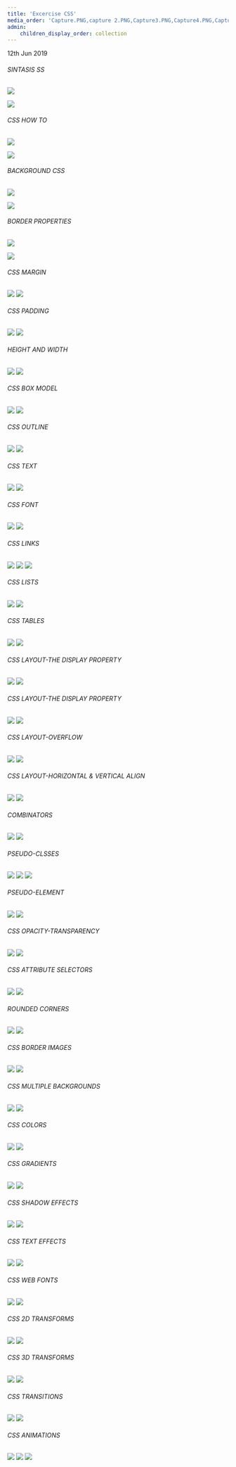 ```yaml
---
title: 'Excercise CSS'
media_order: 'Capture.PNG,capture 2.PNG,Capture3.PNG,Capture4.PNG,Capture5.PNG,Capture6.PNG,Capture7.PNG,Capture8.PNG,Capture9.PNG,Capture10.PNG,Capture11.PNG,Capture12.PNG,Capture13.PNG,Capture14.PNG,Capture15.PNG,Capture16.PNG,Capture17.PNG,Capture18.PNG,Capture19.PNG,Capture20.PNG,Capture21.PNG,Capture22.PNG,Capture23.PNG,Capture24.1.PNG,Capture24.2.PNG,Capture25.PNG,Capture26.PNG,Capture27.PNG,Capture28.PNG,Capture29.PNG,Capture30.PNG,Capture31.PNG,Capture32.PNG,Capture33.PNG,Capture34.PNG,Capture35.PNG,Capture36.PNG,Capture37.PNG,Capture38.PNG,Capture39,1.PNG,Capture39.2.PNG,Capture40.PNG,Capture41.PNG,Capture42.PNG,Capture43.PNG,Capture44.PNG,Capture45.PNG,Capture46.PNG,Capture47.PNG,Capture48.PNG,Capture49.PNG,Capture50.PNG,Capture51.PNG,Capture52.PNG,Capture53.PNG,Capture54.PNG,Capture55.PNG,Capture56.PNG,Capture57.PNG,Capture59.PNG,Capture60.PNG,Capture61.PNG,Capture62.PNG,Capture63.PNG,Capture64.PNG,Capture65.PNG,Capture66.PNG,Capture67.PNG,Capture68.PNG,Capture69.PNG,Capture70.1.PNG,Capture70.2.PNG,Capture558.PNG'
admin:
    children_display_order: collection
---
```


<time class="dt-published" datetime="2019-06-13T23:22:18-08:00">
        <i class="fa fa-calendar"></i> 12th Jun 2019
    </time>


###### SINTASIS SS

![](Capture.PNG)

![](capture%202.PNG)

###### CSS HOW TO

![](Capture3.PNG)

![](Capture4.PNG)

###### BACKGROUND CSS

![](Capture5.PNG)

![](Capture6.PNG)

###### BORDER PROPERTIES

![](Capture7.PNG)

![](Capture8.PNG)

###### CSS MARGIN

![](Capture9.PNG)
![](Capture10.PNG)


###### CSS PADDING
![](Capture11.PNG)
![](Capture12.PNG)


###### HEIGHT AND WIDTH

![](Capture13.PNG)
![](Capture14.PNG)

###### CSS BOX MODEL

![](Capture15.PNG)
![](Capture16.PNG)

######  CSS OUTLINE
![](Capture17.PNG)
![](Capture18.PNG)

######   CSS TEXT

![](Capture19.PNG)
![](Capture20.PNG)

######  CSS FONT

![](Capture21.PNG)
![](Capture22.PNG)

###### CSS LINKS

![](Capture23.PNG)
![](Capture24.1.PNG)
![](Capture24.2.PNG)

###### CSS LISTS

![](Capture25.PNG)
![](Capture26.PNG)

######  CSS TABLES

![](Capture27.PNG)
![](Capture28.PNG)


###### CSS LAYOUT-THE DISPLAY PROPERTY

![](Capture29.PNG)
![](Capture30.PNG)

###### CSS LAYOUT-THE DISPLAY PROPERTY

![](Capture31.PNG)
![](Capture32.PNG)

######  CSS LAYOUT-OVERFLOW

![](Capture33.PNG)
![](Capture34.PNG)

###### CSS LAYOUT-HORIZONTAL & VERTICAL ALIGN

![](Capture35.PNG)
![](Capture36.PNG)

###### COMBINATORS

![](Capture37.PNG)
![](Capture38.PNG)

###### PSEUDO-CLSSES

![](Capture39,1.PNG)
![](Capture39.2.PNG)
![](Capture40.PNG)

###### PSEUDO-ELEMENT

![](Capture41.PNG)
![](Capture42.PNG)

###### CSS OPACITY-TRANSPARENCY

![](Capture43.PNG)
![](Capture44.PNG)

######  CSS ATTRIBUTE SELECTORS

![](Capture45.PNG)
![](Capture46.PNG)

######  ROUNDED CORNERS

![](Capture47.PNG)
![](Capture48.PNG)

######  CSS BORDER IMAGES

![](Capture49.PNG)
![](Capture50.PNG)

######  CSS MULTIPLE BACKGROUNDS

![](Capture51.PNG)
![](Capture52.PNG)

######   CSS COLORS

![](Capture53.PNG)
![](Capture54.PNG)

######  CSS GRADIENTS

![](Capture55.PNG)
![](Capture56.PNG)

######   CSS SHADOW EFFECTS

![](Capture57.PNG)
![](Capture59.PNG)

######   CSS TEXT EFFECTS

![](Capture60.PNG)
![](Capture61.PNG)


######   CSS WEB FONTS

![](Capture62.PNG)
![](Capture63.PNG)

######  CSS 2D TRANSFORMS

![](Capture64.PNG)
![](Capture65.PNG)

###### CSS 3D TRANSFORMS

![](Capture66.PNG)
![](Capture67.PNG)

###### CSS TRANSITIONS

![](Capture68.PNG)
![](Capture69.PNG)

###### CSS ANIMATIONS

![](Capture70.1.PNG)
![](Capture70.2.PNG)
![](Capture558.PNG)









